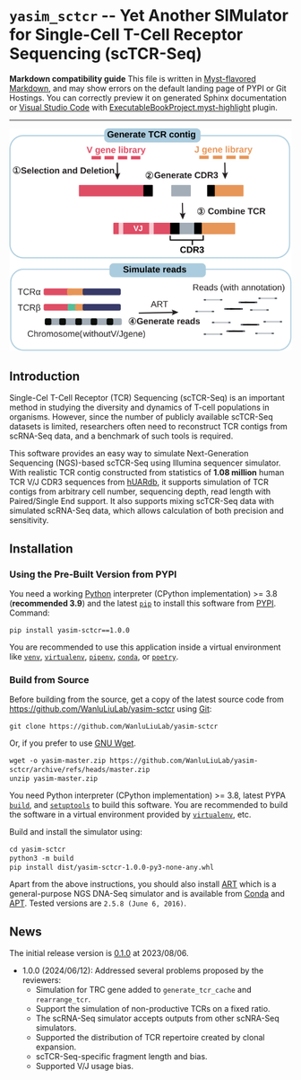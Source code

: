 # `yasim_sctcr` -- Yet Another SIMulator for Single-Cell T-Cell Receptor Sequencing (scTCR-Seq)

**Markdown compatibility guide** This file is written in [Myst-flavored Markdown](https://myst-parser.readthedocs.io/), and may show errors on the default landing page of PYPI or Git Hostings. You can correctly preview it on generated Sphinx documentation or [Visual Studio Code](https://code.visualstudio.com) with [ExecutableBookProject.myst-highlight](https://marketplace.visualstudio.com/items?itemName=ExecutableBookProject.myst-highlight) plugin.

---

![Workflow](workflow.svg)

## Introduction

Single-Cel T-Cell Receptor (TCR) Sequencing (scTCR-Seq) is an important method in studying the diversity and dynamics of T-cell populations in organisms. However, since the number of publicly available scTCR-Seq datasets is limited, researchers often need to reconstruct TCR contigs from scRNA-Seq data, and a benchmark of such tools is required.

This software provides an easy way to simulate Next-Generation Sequencing (NGS)-based scTCR-Seq using Illumina sequencer simulator. With realistic TCR contig constructed from statistics of **1.08 million** human TCR V/J CDR3 sequences from [hUARdb](https://huarc.net), it supports simulation of TCR contigs from arbitrary cell number, sequencing depth, read length with Paired/Single End support. It also supports mixing scTCR-Seq data with simulated scRNA-Seq data, which allows calculation of both precision and sensitivity.

## Installation

### Using the Pre-Built Version from PYPI

You need a working [Python](https://www.python.org) interpreter (CPython implementation) >= 3.8 (**recommended 3.9**) and the latest [`pip`](https://pip.pypa.io/) to install this software from [PYPI](https://pypi.org). Command:

```shell
pip install yasim-sctcr==1.0.0
```

You are recommended to use this application inside a virtual environment like [`venv`](https://docs.python.org/3/library/venv.html), [`virtualenv`](https://virtualenv.pypa.io), [`pipenv`](https://pipenv.pypa.io), [`conda`](https://conda.io), or [`poetry`](https://python-poetry.org).

### Build from Source

Before building from the source, get a copy of the latest source code from <https://github.com/WanluLiuLab/yasim-sctcr> using [Git](https://git-scm.com):

```shell
git clone https://github.com/WanluLiuLab/yasim-sctcr
```

Or, if you prefer to use [GNU Wget](https://www.gnu.org/software/wget).

```shell
wget -o yasim-master.zip https://github.com/WanluLiuLab/yasim-sctcr/archive/refs/heads/master.zip
unzip yasim-master.zip
```

You need Python interpreter (CPython implementation) >= 3.8, latest PYPA [`build`](https://pypa-build.readthedocs.io), and [`setuptools`](https://setuptools.pypa.io/) to build this software. You are recommended to build the software in a virtual environment provided by [`virtualenv`](https://virtualenv.pypa.io), etc.

Build and install the simulator using:

```shell
cd yasim-sctcr
python3 -m build
pip install dist/yasim-sctcr-1.0.0-py3-none-any.whl
```

Apart from the above instructions, you should also install [ART](https://www.niehs.nih.gov/research/resources/software/biostatistics/art/index.cfm) which is a general-purpose NGS DNA-Seq simulator and is available from [Conda](https://anaconda.org/bioconda/art) and [APT](https://packages.debian.org/stable/art-nextgen-simulation-tools). Tested versions are `2.5.8 (June 6, 2016)`.

## News

The initial release version is [0.1.0](https://pypi.org/project/yasim-sctcr/0.1.0/) at 2023/08/06.

- 1.0.0 (2024/06/12): Addressed several problems proposed by the reviewers:
  - Simulation for TRC gene added to `generate_tcr_cache` and `rearrange_tcr`.
  - Support the simulation of non-productive TCRs on a fixed ratio.
  - The scRNA-Seq simulator accepts outputs from other scNRA-Seq simulators.
  - Supported the distribution of TCR repertoire created by clonal expansion.
  - scTCR-Seq-specific fragment length and bias.
  - Supported V/J usage bias.
